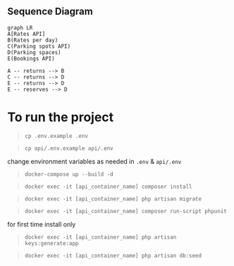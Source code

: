 ## Sequence Diagram

```mermaid
graph LR
A[Rates API]
B(Rates per day)
C(Parking spots API)
D(Parking spaces)
E(Bookings API)

A -- returns --> B
C -- returns --> D
E -- returns --> D
E -- reserves --> D
```

# To run the project

> `cp .env.example .env`

> `cp api/.env.example api/.env`

change environment variables as needed in `.env` & `api/.env`

> `docker-compose up --build -d`

> `docker exec -it [api_container_name] composer install`

> `docker exec -it [api_container_name] php artisan migrate`

> `docker exec -it [api_container_name] composer run-script phpunit`

for first time install only

> `docker exec -it [api_container_name] php artisan keys:generate:app`

> `docker exec -it [api_container_name] php artisan db:seed`
